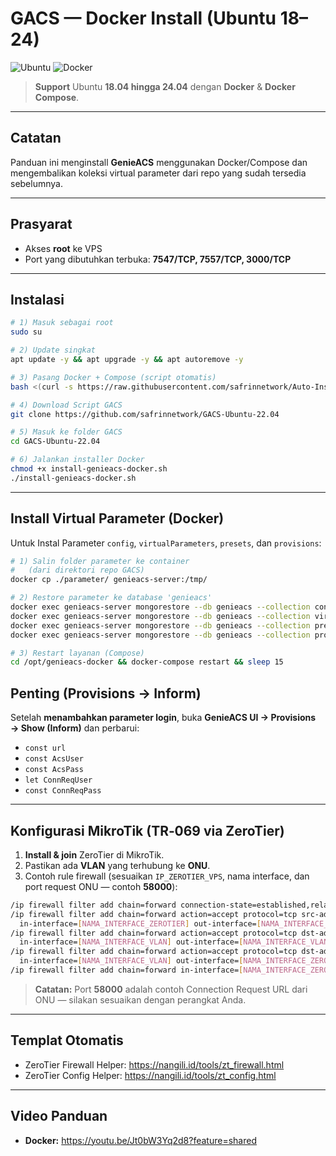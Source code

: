 # GACS — Docker Install (Ubuntu 18–24)

![Ubuntu](https://img.shields.io/badge/Ubuntu-18.04%20%E2%80%93%2024.04-E95420?logo=ubuntu&logoColor=white) ![Docker](https://img.shields.io/badge/Docker-Engine%20%2B%20Compose-2496ED?logo=docker&logoColor=white)

> **Support** Ubuntu **18.04 hingga 24.04** dengan **Docker** & **Docker Compose**.

---

## Catatan
Panduan ini menginstall **GenieACS** menggunakan Docker/Compose dan mengembalikan koleksi virtual parameter dari repo yang sudah tersedia sebelumnya.

---

## Prasyarat
- Akses **root** ke VPS
- Port yang dibutuhkan terbuka: **7547/TCP, 7557/TCP, 3000/TCP**

---

## Instalasi
```bash
# 1) Masuk sebagai root
sudo su
```
```bash
# 2) Update singkat
apt update -y && apt upgrade -y && apt autoremove -y
```
```bash
# 3) Pasang Docker + Compose (script otomatis)
bash <(curl -s https://raw.githubusercontent.com/safrinnetwork/Auto-Install-Docker/main/install.sh)
```
```bash
# 4) Download Script GACS
git clone https://github.com/safrinnetwork/GACS-Ubuntu-22.04
```
```bash
# 5) Masuk ke folder GACS
cd GACS-Ubuntu-22.04
```
```bash
# 6) Jalankan installer Docker
chmod +x install-genieacs-docker.sh
./install-genieacs-docker.sh
```

---

## Install Virtual Parameter (Docker)
Untuk Instal Parameter `config`, `virtualParameters`, `presets`, dan `provisions`:

```bash
# 1) Salin folder parameter ke container
#   (dari direktori repo GACS)
docker cp ./parameter/ genieacs-server:/tmp/
```
```bash
# 2) Restore parameter ke database 'genieacs'
docker exec genieacs-server mongorestore --db genieacs --collection config              --drop /tmp/parameter/config.bson
docker exec genieacs-server mongorestore --db genieacs --collection virtualParameters   --drop /tmp/parameter/virtualParameters.bson
docker exec genieacs-server mongorestore --db genieacs --collection presets             --drop /tmp/parameter/presets.bson
docker exec genieacs-server mongorestore --db genieacs --collection provisions          --drop /tmp/parameter/provisions.bson
```
```bash
# 3) Restart layanan (Compose)
cd /opt/genieacs-docker && docker-compose restart && sleep 15
```

## Penting (Provisions → Inform)
Setelah **menambahkan parameter login**, buka **GenieACS UI → Provisions → Show (Inform)** dan perbarui:
- `const url`
- `const AcsUser`
- `const AcsPass`
- `let ConnReqUser`
- `const ConnReqPass`

---

## Konfigurasi MikroTik (TR‑069 via ZeroTier)
1. **Install & join** ZeroTier di MikroTik.
2. Pastikan ada **VLAN** yang terhubung ke **ONU**.
3. Contoh rule firewall (sesuaikan `IP_ZEROTIER_VPS`, nama interface, dan port request ONU — contoh **58000**):

```bash
/ip firewall filter add chain=forward connection-state=established,related action=accept
/ip firewall filter add chain=forward action=accept protocol=tcp src-address=[IP_ZEROTIER_VPS] \
  in-interface=[NAMA_INTERFACE_ZEROTIER] out-interface=[NAMA_INTERFACE_VLAN] dst-port=58000,7547 comment="ACS -> ONU"
/ip firewall filter add chain=forward action=accept protocol=tcp dst-address=[IP_ZEROTIER_VPS] \
  in-interface=[NAMA_INTERFACE_VLAN] out-interface=[NAMA_INTERFACE_VLAN] src-port=58000,7547 comment="ONU -> ACS replies"
/ip firewall filter add chain=forward action=accept protocol=tcp dst-address=[IP_ZEROTIER_VPS] \
  in-interface=[NAMA_INTERFACE_VLAN] out-interface=[NAMA_INTERFACE_ZEROTIER] dst-port=7547 comment="ONU -> ACS CWMP"
/ip firewall filter add chain=forward in-interface=[NAMA_INTERFACE_ZEROTIER] out-interface=[NAMA_INTERFACE_VLAN] action=accept
```
> **Catatan:** Port **58000** adalah contoh Connection Request URL dari ONU — silakan sesuaikan dengan perangkat Anda.

---

## Templat Otomatis
- ZeroTier Firewall Helper: https://nangili.id/tools/zt_firewall.html
- ZeroTier Config Helper: https://nangili.id/tools/zt_config.html

---

## Video Panduan
- **Docker:** https://youtu.be/Jt0bW3Yq2d8?feature=shared

